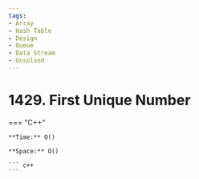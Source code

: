 ```yaml
---
tags:
- Array
- Hash Table
- Design
- Queue
- Data Stream
- Unsolved
---
```



# 1429. First Unique Number

=== "C++"

    **Time:** O()

    **Space:** O()

    ``` c++
    ```